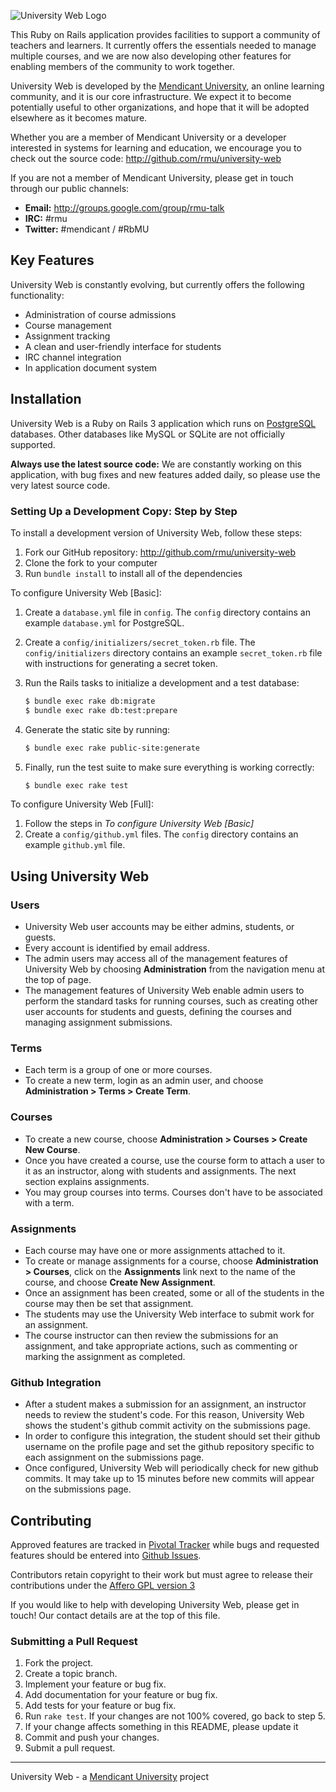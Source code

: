![University Web Logo](https://github.com/rmu/university-web/raw/master/doc/university-web.png)

This Ruby on Rails application provides facilities to support a community of
teachers and learners. It currently offers the essentials needed to manage
multiple courses, and we are now also developing other features for enabling
members of the community to work together.

University Web is developed by the
[Mendicant University](http://university.rubymendicant.com), an
online learning community, and it is our core infrastructure.
We expect it to become potentially useful to other organizations, and hope that
it will be adopted elsewhere as it becomes mature.

Whether you are a member of Mendicant University or a developer interested in
systems for learning and education, we encourage you to check out the source
code: <http://github.com/rmu/university-web>

If you are not a member of Mendicant University, please get in touch through our
public channels:

- **Email:** <http://groups.google.com/group/rmu-talk>
- **IRC:** #rmu
- **Twitter:** #mendicant / #RbMU

## Key Features

University Web is constantly evolving, but currently offers the following
functionality:

- Administration of course admissions
- Course management
- Assignment tracking
- A clean and user-friendly interface for students
- IRC channel integration
- In application document system

## Installation

University Web is a Ruby on Rails 3 application which runs on
[PostgreSQL](http://www.postgresql.org) databases. Other databases like MySQL
or SQLite are not officially supported.

**Always use the latest source code:** We are constantly working on this
application, with bug fixes and new features added daily, so please use the
very latest source code.

### Setting Up a Development Copy: Step by Step

To install a development version of University Web, follow these steps:

1. Fork our GitHub repository: <http://github.com/rmu/university-web>
2. Clone the fork to your computer
3. Run `bundle install` to install all of the dependencies

To configure University Web [Basic]:

1. Create a `database.yml` file in `config`. The `config` directory contains
   an example `database.yml` for PostgreSQL.
2. Create a `config/initializers/secret_token.rb` file. The
   `config/initializers` directory contains an example `secret_token.rb` file
   with instructions for generating a secret token.
3. Run the Rails tasks to initialize a development and a test database:

    ```bash
    $ bundle exec rake db:migrate
    $ bundle exec rake db:test:prepare
    ```

4. Generate the static site by running:

    ```bash
    $ bundle exec rake public-site:generate
    ```

5. Finally, run the test suite to make sure everything is working correctly:

    ```bash
    $ bundle exec rake test
    ```

To configure University Web [Full]:

1. Follow the steps in _To configure University Web [Basic]_
2. Create a `config/github.yml` files. The `config` directory contains an
   example `github.yml` file.

## Using University Web

### Users

- University Web user accounts may be either admins, students, or guests.
- Every account is identified by email address.
- The admin users may access all of the management features of University Web by
  choosing **Administration** from the navigation menu at the top of page.
- The management features of University Web enable admin users to perform the
  standard tasks for running courses, such as creating other user accounts for
  students and guests, defining the courses and managing assignment submissions.

### Terms

- Each term is a group of one or more courses.
- To create a new term, login as an admin user, and choose
  **Administration > Terms > Create Term**.

### Courses

- To create a new course, choose **Administration > Courses > Create New Course**.
- Once you have created a course, use the course form to attach a user to it as
  an instructor, along with students and assignments. The next section explains
  assignments.
- You may group courses into terms. Courses don't have to be associated with a
  term.

### Assignments

- Each course may have one or more assignments attached to it.
- To create or manage assignments for a course, choose
  **Administration > Courses**, click on the **Assignments** link next to the
  name of the course, and choose **Create New Assignment**.
- Once an assignment has been created, some or all of the students in the course
  may then be set that assignment.
- The students may use the University Web interface to submit work for an
  assignment.
- The course instructor can then review the submissions for an assignment, and
  take appropriate actions, such as commenting or marking the assignment as
  completed.

### Github Integration

- After a student makes a submission for an assignment, an instructor needs
  to review the student's code. For this reason, University Web shows the
  student's github commit activity on the submissions page.
- In order to configure this integration, the student should set their
  github username on the profile page and set the github repository specific to
  each assignment on the submissions page.
- Once configured, University Web will periodically check for new github commits.
  It may take up to 15 minutes before new commits will appear on the submissions
  page.

## Contributing

Approved features are tracked in
[Pivotal Tracker](https://www.pivotaltracker.com/projects/101484) while bugs
and requested features should be entered into
[Github Issues](https://github.com/rmu/university-web/issues).

Contributors retain copyright to their work but must agree to release their
contributions under the [Affero GPL version 3](http://www.gnu.org/licenses/agpl.html)

If you would like to help with developing University Web, please get in touch!
Our contact details are at the top of this file.

### Submitting a Pull Request

1. Fork the project.
2. Create a topic branch.
3. Implement your feature or bug fix.
4. Add documentation for your feature or bug fix.
5. Add tests for your feature or bug fix.
6. Run `rake test`. If your changes are not 100% covered, go back to step 5.
7. If your change affects something in this README, please update it
8. Commit and push your changes.
9. Submit a pull request.

------

University Web - a [Mendicant University](http://university.rubymendicant.com) project
